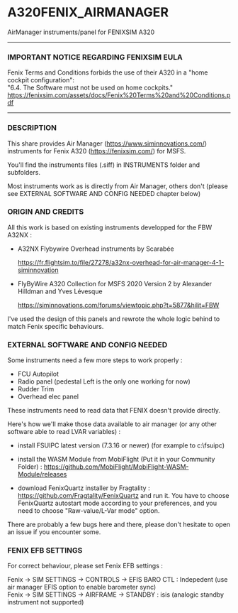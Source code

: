 # A320FENIX_AIRMANAGER
AirManager instruments/panel for FENIXSIM A320

****************************************************************
### IMPORTANT NOTICE REGARDING FENIXSIM EULA

Fenix Terms and Conditions forbids the use of their A320 in a "home cockpit configuration":  
"6.4. The Software must not be used on home cockpits."  
https://fenixsim.com/assets/docs/Fenix%20Terms%20and%20Conditions.pdf

****************************************************************

### DESCRIPTION

This share provides Air Manager (https://www.siminnovations.com/) instruments for Fenix A320 (https://fenixsim.com/) for MSFS.

You'll find the instruments files (.siff) in INSTRUMENTS folder and subfolders.

Most instruments work as is directly from Air Manager, others don't (please see EXTERNAL SOFTWARE AND CONFIG NEEDED chapter below)

### ORIGIN AND CREDITS

All this work is based on existing instruments developped for the FBW A32NX :
- A32NX Flybywire Overhead instruments by Scarabée 

    https://fr.flightsim.to/file/27278/a32nx-overhead-for-air-manager-4-1-siminnovation
- FlyByWire A320 Collection for MSFS 2020 Version 2 by Alexander Hilldman and Yves Lévesque

    https://siminnovations.com/forums/viewtopic.php?t=5877&hilit=FBW
    
I've used the design of this panels and rewrote the whole logic behind to match Fenix specific behaviours.

### EXTERNAL SOFTWARE AND CONFIG NEEDED

Some instruments need a few more steps to work properly :
- FCU Autopilot
- Radio panel (pedestal Left is the only one working for now)
- Rudder Trim
- Overhead elec panel

These instruments need to read data that FENIX doesn't provide directly. 

Here's how we'll make those data available to air manager (or any other software able to read LVAR variables) :

- install FSUIPC latest version (7.3.16 or newer) (for example to c:\fsuipc)

- install the WASM Module from MobiFlight (Put it in your Community Folder) : https://github.com/MobiFlight/MobiFlight-WASM-Module/releases

- download FenixQuartz installer by Fragtality : https://github.com/Fragtality/FenixQuartz and run it. You have to choose FenixQuartz autostart mode according to your preferences, and you need to choose "Raw-value/L-Var mode" option.

There are probably a few bugs here and there, please don't hesitate to open an issue if you encounter some.

### FENIX EFB SETTINGS

For correct behaviour, please set Fenix EFB settings  : 

Fenix -> SIM SETTINGS -> CONTROLS -> EFIS BARO CTL : Indepedent (use air manager EFIS option to enable barometer sync)  
Fenix -> SIM SETTINGS -> AIRFRAME -> STANDBY : isis (analogic standby instrument not supported)